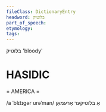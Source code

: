 ```yaml
---
fileClass: DictionaryEntry
headword: בלוטיק
part_of_speech: 
etymology: 
tags: 
---
```

בלוטיק
'bloody'

HASIDIC
=======
= AMERICA = 

/a ˈblɪtɪgər urəˈman/ אַ בלוטיקער אָרעמאַן